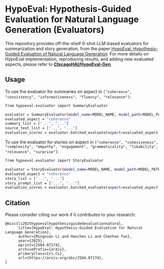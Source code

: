 # HypoEval: Hypothesis-Guided Evaluation for Natural Language Generation (Evaluators)
This repository provides off-the-shelf 0-shot LLM-based evaluators for summarization and story generation, from the paper [HypoEval: Hypothesis-Guided Evaluation of Natural Language Generation](https://arxiv.org/abs/2504.07174). For more details on HypoEval implementation, reproducing results, and adding new evaluated aspects, please refer to [**ChicagoHAI/HypoEval-Gen**](https://github.com/ChicagoHAI/HypoEval-Gen).

## Usage

To use the evaluator for summaries on aspect in `["coherence", "consistency", "informativeness", "fluency", "relevance"]`:

```bash
from hypoeval.evaluator import SummaryEvaluator

evaluator = SummaryEvaluator(model_name=MODEL_NAME, model_path=MODEL_PATH) # (optional) specify model path for local models
evaluated_aspect = "coherence"
summary_list = ["...", "..."]
source_text_list = ["...", "..."]
evaluation_scores = evaluator.batched_evaluate(aspect=evaluated_aspect, summaries=summary_list, source_texts=source_text_list)
```

To use the evaluator for stories on aspect in `["coherence", "cohesiveness", "complexity", "empathy", "engagement", "grammaticality", "likability", "relevance", "surprise"]`:

```bash
from hypoeval.evaluator import StoryEvaluator

evaluator = StoryEvaluator(model_name=MODEL_NAME, model_path=MODEL_PATH) # (optional) specify model path for local models
evaluated_aspect = "coherence"
story_list = ["...", "..."]
story_prompt_list = ["...", "..."]
evaluation_scores = evaluator.batched_evaluate(aspect=evaluated_aspect, stories=story_list, story_prompts=story_prompt_list)
```

## Citation

Please consider citing our work if it contributes to your research:

```
@misc{li2025hypoevalhypothesisguidedevaluationnatural,
      title={HypoEval: Hypothesis-Guided Evaluation for Natural Language Generation}, 
      author={Mingxuan Li and Hanchen Li and Chenhao Tan},
      year={2025},
      eprint={2504.07174},
      archivePrefix={arXiv},
      primaryClass={cs.CL},
      url={https://arxiv.org/abs/2504.07174}, 
}
```